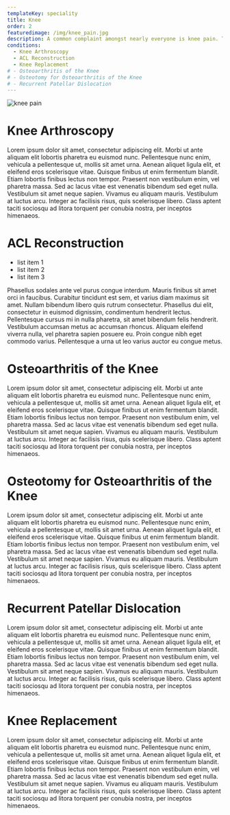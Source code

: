 ```yaml
---
templateKey: speciality
title: Knee
order: 2
featuredimage: /img/knee_pain.jpg
description: A common complaint amongst nearly everyone is knee pain. There can be several reasons or causes for knee pain, such as a tear in the cartilage or ligament or the onset and effects of arthritis. Depending on the cause of your knee pain, treatments for knee pain can vary, from conservative nonsurgical care to minimally invasive knee surgery and knee replacements.
conditions:
  - Knee Arthroscopy
  - ACL Reconstruction
  - Knee Replacement
# - Osteoarthritis of the Knee
# - Osteotomy for Osteoarthritis of the Knee
# - Recurrent Patellar Dislocation
---
```


![knee pain](/img/knee_pain.jpg)

# Knee Arthroscopy

Lorem ipsum dolor sit amet, consectetur adipiscing elit. Morbi ut ante aliquam elit lobortis pharetra eu euismod nunc. Pellentesque nunc enim, vehicula a pellentesque ut, mollis sit amet urna. Aenean aliquet ligula elit, et eleifend eros scelerisque vitae. Quisque finibus ut enim fermentum blandit. Etiam lobortis finibus lectus non tempor. Praesent non vestibulum enim, vel pharetra massa. Sed ac lacus vitae est venenatis bibendum sed eget nulla. Vestibulum sit amet neque sapien. Vivamus eu aliquam mauris. Vestibulum at luctus arcu. Integer ac facilisis risus, quis scelerisque libero. Class aptent taciti sociosqu ad litora torquent per conubia nostra, per inceptos himenaeos.

# ACL Reconstruction

- list item 1
- list item 2
- list item 3

Phasellus sodales ante vel purus congue interdum. Mauris finibus sit amet orci in faucibus. Curabitur tincidunt est sem, et varius diam maximus sit amet. Nullam bibendum libero quis rutrum consectetur. Phasellus dui elit, consectetur in euismod dignissim, condimentum hendrerit lectus. Pellentesque cursus mi in nulla pharetra, sit amet bibendum felis hendrerit. Vestibulum accumsan metus ac accumsan rhoncus. Aliquam eleifend viverra nulla, vel pharetra sapien posuere eu. Proin congue nibh eget commodo varius. Pellentesque a urna ut leo varius auctor eu congue metus.

# Osteoarthritis of the Knee

Lorem ipsum dolor sit amet, consectetur adipiscing elit. Morbi ut ante aliquam elit lobortis pharetra eu euismod nunc. Pellentesque nunc enim, vehicula a pellentesque ut, mollis sit amet urna. Aenean aliquet ligula elit, et eleifend eros scelerisque vitae. Quisque finibus ut enim fermentum blandit. Etiam lobortis finibus lectus non tempor. Praesent non vestibulum enim, vel pharetra massa. Sed ac lacus vitae est venenatis bibendum sed eget nulla. Vestibulum sit amet neque sapien. Vivamus eu aliquam mauris. Vestibulum at luctus arcu. Integer ac facilisis risus, quis scelerisque libero. Class aptent taciti sociosqu ad litora torquent per conubia nostra, per inceptos himenaeos.

# Osteotomy for Osteoarthritis of the Knee

Lorem ipsum dolor sit amet, consectetur adipiscing elit. Morbi ut ante aliquam elit lobortis pharetra eu euismod nunc. Pellentesque nunc enim, vehicula a pellentesque ut, mollis sit amet urna. Aenean aliquet ligula elit, et eleifend eros scelerisque vitae. Quisque finibus ut enim fermentum blandit. Etiam lobortis finibus lectus non tempor. Praesent non vestibulum enim, vel pharetra massa. Sed ac lacus vitae est venenatis bibendum sed eget nulla. Vestibulum sit amet neque sapien. Vivamus eu aliquam mauris. Vestibulum at luctus arcu. Integer ac facilisis risus, quis scelerisque libero. Class aptent taciti sociosqu ad litora torquent per conubia nostra, per inceptos himenaeos.

# Recurrent Patellar Dislocation

Lorem ipsum dolor sit amet, consectetur adipiscing elit. Morbi ut ante aliquam elit lobortis pharetra eu euismod nunc. Pellentesque nunc enim, vehicula a pellentesque ut, mollis sit amet urna. Aenean aliquet ligula elit, et eleifend eros scelerisque vitae. Quisque finibus ut enim fermentum blandit. Etiam lobortis finibus lectus non tempor. Praesent non vestibulum enim, vel pharetra massa. Sed ac lacus vitae est venenatis bibendum sed eget nulla. Vestibulum sit amet neque sapien. Vivamus eu aliquam mauris. Vestibulum at luctus arcu. Integer ac facilisis risus, quis scelerisque libero. Class aptent taciti sociosqu ad litora torquent per conubia nostra, per inceptos himenaeos.

# Knee Replacement

Lorem ipsum dolor sit amet, consectetur adipiscing elit. Morbi ut ante aliquam elit lobortis pharetra eu euismod nunc. Pellentesque nunc enim, vehicula a pellentesque ut, mollis sit amet urna. Aenean aliquet ligula elit, et eleifend eros scelerisque vitae. Quisque finibus ut enim fermentum blandit. Etiam lobortis finibus lectus non tempor. Praesent non vestibulum enim, vel pharetra massa. Sed ac lacus vitae est venenatis bibendum sed eget nulla. Vestibulum sit amet neque sapien. Vivamus eu aliquam mauris. Vestibulum at luctus arcu. Integer ac facilisis risus, quis scelerisque libero. Class aptent taciti sociosqu ad litora torquent per conubia nostra, per inceptos himenaeos.
